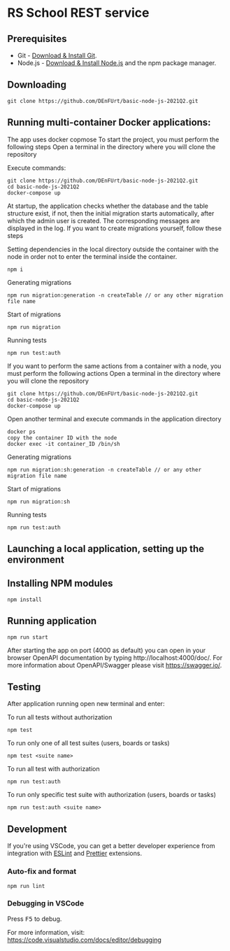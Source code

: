# RS School REST service

## Prerequisites

- Git - [Download & Install Git](https://git-scm.com/downloads).
- Node.js - [Download & Install Node.js](https://nodejs.org/en/download/) and the npm package manager.

## Downloading

```
git clone https://github.com/DEnFUrt/basic-node-js-2021Q2.git
```

## Running multi-container Docker applications:
The app uses docker copmose
To start the project, you must perform the following steps
Open a terminal in the directory where you will clone the repository

Execute commands:
```
git clone https://github.com/DEnFUrt/basic-node-js-2021Q2.git
cd basic-node-js-2021Q2
docker-compose up
```
At startup, the application checks whether the database and the table structure exist, if not, then the initial migration starts automatically, after which the admin user is created.
The corresponding messages are displayed in the log.
If you want to create migrations yourself, follow these steps

Setting dependencies in the local directory outside the container with the node in order not to enter the terminal inside the container.
```
npm i 
```
Generating migrations
```
npm run migration:generation -n createTable // or any other migration file name
```

Start of migrations
```
npm run migration
```

Running tests
```
npm run test:auth
```
If you want to perform the same actions from a container with a node, you must perform the following actions
Open a terminal in the directory where you will clone the repository
```
git clone https://github.com/DEnFUrt/basic-node-js-2021Q2.git
cd basic-node-js-2021Q2
docker-compose up
```
Open another terminal and execute commands in the application directory
```
docker ps
copy the container ID with the node
docker exec -it container_ID /bin/sh
```

Generating migrations
```
npm run migration:sh:generation -n createTable // or any other migration file name
```

Start of migrations
```
npm run migration:sh
```

Running tests
```
npm run test:auth
```

## Launching a local application, setting up the environment

## Installing NPM modules

```
npm install
```

## Running application

```
npm run start
```

After starting the app on port (4000 as default) you can open
in your browser OpenAPI documentation by typing http://localhost:4000/doc/.
For more information about OpenAPI/Swagger please visit https://swagger.io/.

## Testing

After application running open new terminal and enter:

To run all tests without authorization

```
npm test
```

To run only one of all test suites (users, boards or tasks)

```
npm test <suite name>
```

To run all test with authorization

```
npm run test:auth
```

To run only specific test suite with authorization (users, boards or tasks)

```
npm run test:auth <suite name>
```

## Development

If you're using VSCode, you can get a better developer experience from integration with [ESLint](https://marketplace.visualstudio.com/items?itemName=dbaeumer.vscode-eslint) and [Prettier](https://marketplace.visualstudio.com/items?itemName=esbenp.prettier-vscode) extensions.

### Auto-fix and format

```
npm run lint
```

### Debugging in VSCode

Press <kbd>F5</kbd> to debug.

For more information, visit: https://code.visualstudio.com/docs/editor/debugging
